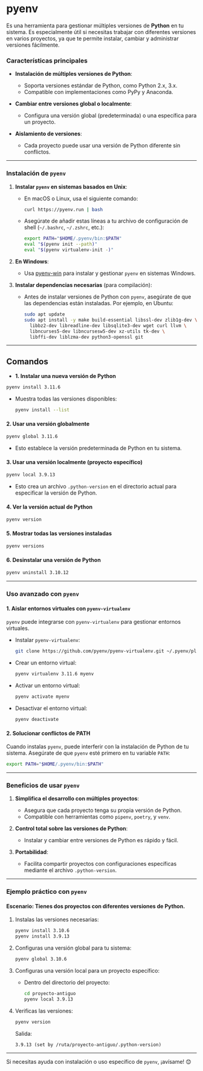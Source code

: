 # **pyenv**

Es una herramienta para gestionar múltiples versiones de **Python** en tu sistema. Es especialmente útil si necesitas trabajar con diferentes versiones en varios proyectos, ya que te permite instalar, cambiar y administrar versiones fácilmente.

### **Características principales**

- **Instalación de múltiples versiones de Python**:

  - Soporta versiones estándar de Python, como Python 2.x, 3.x.
  - Compatible con implementaciones como PyPy y Anaconda.

- **Cambiar entre versiones global o localmente**:

  - Configura una versión global (predeterminada) o una específica para un proyecto.

- **Aislamiento de versiones**:
  - Cada proyecto puede usar una versión de Python diferente sin conflictos.

---

### **Instalación de `pyenv`**

1. **Instalar `pyenv` en sistemas basados en Unix**:

   - En macOS o Linux, usa el siguiente comando:

     ```bash
     curl https://pyenv.run | bash
     ```

   - Asegúrate de añadir estas líneas a tu archivo de configuración de shell (`~/.bashrc`, `~/.zshrc`, etc.):
     ```bash
     export PATH="$HOME/.pyenv/bin:$PATH"
     eval "$(pyenv init --path)"
     eval "$(pyenv virtualenv-init -)"
     ```

2. **En Windows**:

   - Usa [pyenv-win](https://github.com/pyenv-win/pyenv-win) para instalar y gestionar `pyenv` en sistemas Windows.

3. **Instalar dependencias necesarias** (para compilación):
   - Antes de instalar versiones de Python con `pyenv`, asegúrate de que las dependencias están instaladas. Por ejemplo, en Ubuntu:
     ```bash
     sudo apt update
     sudo apt install -y make build-essential libssl-dev zlib1g-dev \
       libbz2-dev libreadline-dev libsqlite3-dev wget curl llvm \
       libncurses5-dev libncursesw5-dev xz-utils tk-dev \
       libffi-dev liblzma-dev python3-openssl git
     ```

---

## **Comandos**

- **1. Instalar una nueva versión de Python**

```bash
pyenv install 3.11.6
```

- Muestra todas las versiones disponibles:
  ```bash
  pyenv install --list
  ```

#### **2. Usar una versión globalmente**

```bash
pyenv global 3.11.6
```

- Esto establece la versión predeterminada de Python en tu sistema.

#### **3. Usar una versión localmente (proyecto específico)**

```bash
pyenv local 3.9.13
```

- Esto crea un archivo `.python-version` en el directorio actual para especificar la versión de Python.

#### **4. Ver la versión actual de Python**

```bash
pyenv version
```

#### **5. Mostrar todas las versiones instaladas**

```bash
pyenv versions
```

#### **6. Desinstalar una versión de Python**

```bash
pyenv uninstall 3.10.12
```

---

### **Uso avanzado con `pyenv`**

#### **1. Aislar entornos virtuales con `pyenv-virtualenv`**

`pyenv` puede integrarse con `pyenv-virtualenv` para gestionar entornos virtuales.

- Instalar `pyenv-virtualenv`:

  ```bash
  git clone https://github.com/pyenv/pyenv-virtualenv.git ~/.pyenv/plugins/pyenv-virtualenv
  ```

- Crear un entorno virtual:

  ```bash
  pyenv virtualenv 3.11.6 myenv
  ```

- Activar un entorno virtual:

  ```bash
  pyenv activate myenv
  ```

- Desactivar el entorno virtual:
  ```bash
  pyenv deactivate
  ```

#### **2. Solucionar conflictos de PATH**

Cuando instalas `pyenv`, puede interferir con la instalación de Python de tu sistema. Asegúrate de que `pyenv` esté primero en tu variable `PATH`:

```bash
export PATH="$HOME/.pyenv/bin:$PATH"
```

---

### **Beneficios de usar `pyenv`**

1. **Simplifica el desarrollo con múltiples proyectos**:

   - Asegura que cada proyecto tenga su propia versión de Python.
   - Compatible con herramientas como `pipenv`, `poetry`, y `venv`.

2. **Control total sobre las versiones de Python**:

   - Instalar y cambiar entre versiones de Python es rápido y fácil.

3. **Portabilidad**:
   - Facilita compartir proyectos con configuraciones específicas mediante el archivo `.python-version`.

---

### **Ejemplo práctico con `pyenv`**

#### Escenario: Tienes dos proyectos con diferentes versiones de Python.

1. Instalas las versiones necesarias:

   ```bash
   pyenv install 3.10.6
   pyenv install 3.9.13
   ```

2. Configuras una versión global para tu sistema:

   ```bash
   pyenv global 3.10.6
   ```

3. Configuras una versión local para un proyecto específico:

   - Dentro del directorio del proyecto:
     ```bash
     cd proyecto-antiguo
     pyenv local 3.9.13
     ```

4. Verificas las versiones:

   ```bash
   pyenv version
   ```

   Salida:

   ```
   3.9.13 (set by /ruta/proyecto-antiguo/.python-version)
   ```

---

Si necesitas ayuda con instalación o uso específico de `pyenv`, ¡avísame! 😊
